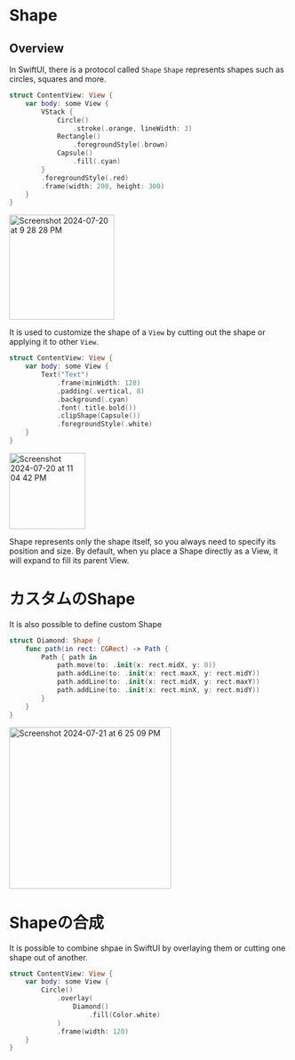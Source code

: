 # Shape

## Overview

In SwiftUI, there is a protocol called `Shape`
`Shape` represents shapes such as circles, squares and more.

```swift
struct ContentView: View {
    var body: some View {
        VStack {
            Circle()
                .stroke(.orange, lineWidth: 3)
            Rectangle()
                .foregroundStyle(.brown)
            Capsule()
                .fill(.cyan)
        }
        .foregroundStyle(.red)
        .frame(width: 200, height: 300)
    }
}
```

<img width="189" alt="Screenshot 2024-07-20 at 9 28 28 PM" src="https://github.com/user-attachments/assets/609a528f-8a68-4b4d-aea5-669902df5293">

It is used to customize the shape of a `View` by cutting out the shape or applying it to other `View`.

```swift
struct ContentView: View {
    var body: some View {
        Text("Text")
            .frame(minWidth: 128)
            .padding(.vertical, 8)
            .background(.cyan)
            .font(.title.bold())
            .clipShape(Capsule())
            .foregroundStyle(.white)
    }
}
```

<img width="137" alt="Screenshot 2024-07-20 at 11 04 42 PM" src="https://github.com/user-attachments/assets/f7c0d14c-6b0e-4cde-bf1f-c0b91386feb5">

Shape represents only the shape itself, so you always need to specify its position and size. By default, when yu place a Shape directly as a View, it will expand to fill its parent View.

# カスタムのShape

It is also possible to define custom Shape

```swift
struct Diamond: Shape {
    func path(in rect: CGRect) -> Path {
        Path { path in
            path.move(to: .init(x: rect.midX, y: 0))
            path.addLine(to: .init(x: rect.maxX, y: rect.midY))
            path.addLine(to: .init(x: rect.midX, y: rect.maxY))
            path.addLine(to: .init(x: rect.minX, y: rect.midY))
        }
    }
}
```
<img width="291" alt="Screenshot 2024-07-21 at 6 25 09 PM" src="https://github.com/user-attachments/assets/336ec25c-fa66-4ec4-a5ba-f3158e171904">

# Shapeの合成

It is possible to combine shpae in SwiftUI by overlaying them or cutting one shape out of another.

```swift
struct ContentView: View {
    var body: some View {
        Circle()
            .overlay(
                Diamond()
                    .fill(Color.white)
            )
            .frame(width: 120)
    }
}
```
